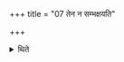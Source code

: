 +++
title = "07 तेन न सम्भक्षयति"

+++

<details><summary>थिते</summary>

तेन न सम्भक्षयति । नास्मिन्नुपहवमिच्छते । यद्यस्मिन्नुपहवमिच्छेत भक्षयेत्येनं ब्रूयात् ७
</details>
